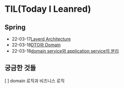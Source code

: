 # TIL(Today I Leanred)

## Spring
+ 22-03-17[Layerd Architecture](https://hunnycombo.github.io/spring/spring-architecture/)
+ 22-03-18[DTO와 Domain](https://hunnycombo.github.io/spring/spring-domain_DTO/)
+ 22-03-18[domain service와 application service의 분리](https://hunnycombo.github.io/spring/spring-domain_service/)

## 궁금한 것들
[ ] domain 로직과 비즈니스 로직

